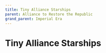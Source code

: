 ```yaml
---
title: Tiny Alliance Starships
parent: Alliance to Restore the Republic
grand_parent: Imperial Era
---
```


# Tiny Alliance Starships

